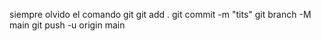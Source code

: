 siempre olvido el comando git
git add .
git commit -m "tits"
git branch -M main
git push -u origin main


